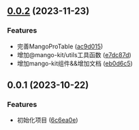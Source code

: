 ## [0.0.2](https://github.com/AlbertLin0923/mango-kit/compare/@mango-kit/utils@0.0.1...@mango-kit/utils@0.0.2) (2023-11-23)


### Features

* 完善MangoProTable ([ac9d015](https://github.com/AlbertLin0923/mango-kit/commit/ac9d015f46605ee8e56711faa1974f541af1d207))
* 增加@mango-kit/utils工具函数 ([e7dc87d](https://github.com/AlbertLin0923/mango-kit/commit/e7dc87d869ee958530583af8372001fc2b8d078c))
* 增加mango-kit组件&&增加文档 ([eb0d6c5](https://github.com/AlbertLin0923/mango-kit/commit/eb0d6c53f25174779cb930fe06a0202d2e9e56eb))

## 0.0.1 (2023-10-22)


### Features

* 初始化项目 ([6c6ea0e](https://github.com/AlbertLin0923/mango-kit/commit/6c6ea0e6fab12755ecde2815ae4fbe84f04f8d7b))

